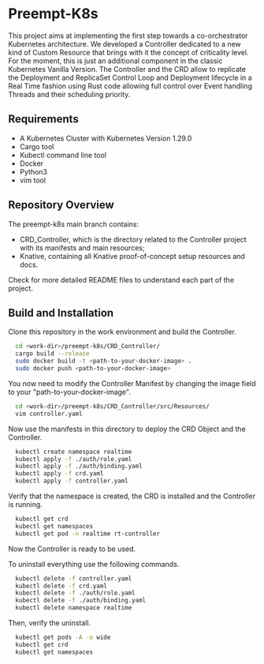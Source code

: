 
# Preempt-K8s

This project aims at implementing the first step towards a co-orchestrator Kubernetes architecture. We developed a Controller dedicated to a new kind of Custom Resource that brings with it the concept of criticality level.
For the moment, this is just an additional component in the classic Kubernetes Vanilla Version.
The Controller and the CRD allow to replicate the Deployment and ReplicaSet Control Loop and Deployment lifecycle in a Real Time fashion using Rust code allowing full control over Event handling Threads and their scheduling priority.

## Requirements

- A Kubernetes Cluster with Kubernetes Version 1.29.0
- Cargo tool
- Kubectl command line tool
- Docker
- Python3
- vim tool

## Repository Overview

The preempt-k8s main branch contains:
- CRD_Controller, which is the directory related to the Controller project with its manifests and main resources;
- Knative, containing all Knative proof-of-concept setup resources and docs.

Check for more detailed README files to understand each part of the project.

## Build and Installation

Clone this repository in the work environment and build the Controller.

```bash
  cd <work-dir>/preempt-k8s/CRD_Controller/
  cargo build --release
  sudo docker build -t <path-to-your-docker-image> .
  sudo docker push <path-to-your-docker-image>
```

You now need to modify the Controller Manifest by changing the image field to your "path-to-your-docker-image".

```bash
  cd <work-dir>/preempt-k8s/CRD_Controller/src/Resources/
  vim controller.yaml
```
Now use the manifests in this directory to deploy the CRD Object and the Controller.

```bash
  kubectl create namespace realtime
  kubectl apply -f ./auth/role.yaml
  kubectl apply -f ./auth/binding.yaml
  kubectl apply -f crd.yaml
  kubectl apply -f controller.yaml
```
Verify that the namespace is created, the CRD is installed and the Controller is running.

```bash
  kubectl get crd
  kubectl get namespaces
  kubectl get pod -n realtime rt-controller
```

Now the Controller is ready to be used.


To uninstall everything use the following commands.

```bash
  kubectl delete -f controller.yaml
  kubectl delete -f crd.yaml
  kubectl delete -f ./auth/role.yaml
  kubectl delete -f ./auth/binding.yaml
  kubectl delete namespace realtime
```
Then, verify the uninstall.

```bash
  kubectl get pods -A -o wide
  kubectl get crd
  kubectl get namespaces

